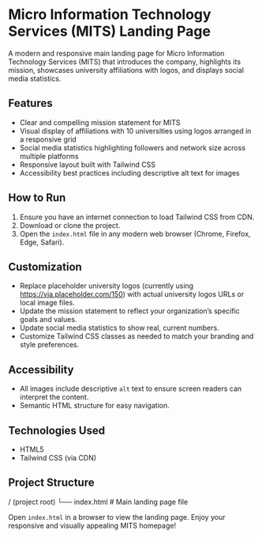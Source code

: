# Micro Information Technology Services (MITS) Landing Page

A modern and responsive main landing page for Micro Information Technology Services (MITS) that introduces the company, highlights its mission, showcases university affiliations with logos, and displays social media statistics.

## Features

- Clear and compelling mission statement for MITS
- Visual display of affiliations with 10 universities using logos arranged in a responsive grid
- Social media statistics highlighting followers and network size across multiple platforms
- Responsive layout built with Tailwind CSS
- Accessibility best practices including descriptive alt text for images

## How to Run

1. Ensure you have an internet connection to load Tailwind CSS from CDN.
2. Download or clone the project.
3. Open the `index.html` file in any modern web browser (Chrome, Firefox, Edge, Safari).

## Customization

- Replace placeholder university logos (currently using https://via.placeholder.com/150) with actual university logos URLs or local image files.
- Update the mission statement to reflect your organization’s specific goals and values.
- Update social media statistics to show real, current numbers.
- Customize Tailwind CSS classes as needed to match your branding and style preferences.

## Accessibility

- All images include descriptive `alt` text to ensure screen readers can interpret the content.
- Semantic HTML structure for easy navigation.

## Technologies Used

- HTML5
- Tailwind CSS (via CDN)

## Project Structure
/ (project root)
 └── index.html      # Main landing page file


Open `index.html` in a browser to view the landing page. Enjoy your responsive and visually appealing MITS homepage!
